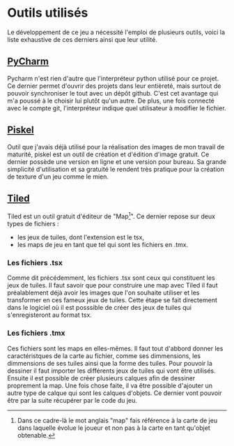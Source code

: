 # Outils utilisés
Le développement de ce jeu a nécessité l'emploi de plusieurs outils, voici la liste exhaustive de ces derniers ainsi que leur utilité.

## [PyCharm](https://www.jetbrains.com/fr-fr/pycharm/download/#section=windows)
Pycharm n'est rien d'autre que l'interpréteur python utilisé pour ce projet. Ce dernier permet d'ouvrir des projets dans leur entièreté, mais surtout de pouvoir synchroniser le tout avec un dépôt github. C'est cet avantage qui m'a poussé à le choisir lui plutôt qu'un autre. De plus, une fois connecté avec le compte git, l'interpréteur indique quel utilisateur à modifier le fichier.

## [Piskel](https://www.piskelapp.com/)
Outil que j'avais déjà utilisé pour la réalisation des images de mon travail de maturité, piskel est un outil de création et d'édition d'image gratuit. Ce dernier possède une version en ligne et une version pour bureau. Sa grande simplicité d'utilisation et sa gratuité le rendent très pratique pour la création de texture d'un jeu comme le mien.

## [Tiled](https://thorbjorn.itch.io/tiled)
Tiled est un outil gratuit d'éditeur de "Map[^map]". Ce dernier repose sur deux types de fichiers :
- les jeux de tuiles, dont l'extension est le tsx,
- les maps de jeu en tant que tel qui sont les fichiers en .tmx.

### Les fichiers .tsx
Comme dit précédemment, les fichiers .tsx sont ceux qui constituent les jeux de tuiles. Il faut savoir que pour construire une map avec Tiled il faut préalablement déjà avoir les images que l'on souhaite utiliser et les transformer en ces fameux jeux de tuiles. Cette étape se fait directement dans le logiciel où il est posssible de créer des jeux de tuiles qui s'enregisteront au format tsx.

<!---
Mettre des images d'illustration
---> 

### Les fichiers .tmx
Ces fichiers sont les maps en elles-mêmes. Il faut tout d'abbord donner les caractéristques de la carte au fichier, comme ses dimmensions, les dimmensions de ses tuiles ainsi que la forme des tuiles. Pour pouvoir la dessiner il faut importer les différents jeux de tuiles qui vont être utilisés. Ensuite il est possible de créer plusieurs calques afin de dessiner proprement la map. Une fois chose faite, il va être possible d'ajouter un autre type de calque qui sont les calques d'objets. Ce dernier vont pouvoir être par la suite récupérer par le code du jeu.

[^map]: Dans ce cadre-là le mot anglais "map" fais référence à la carte de jeu dans laquelle évolue le joueur et non pas à la carte en tant qu'objet obtenable.